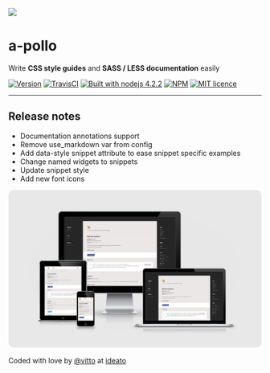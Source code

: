![][a-pollo-logo]

# a-pollo
Write **CSS style guides** and **SASS / LESS documentation** easily

[![Version](http://img.shields.io/:version-2.0.0-00AFFF.svg)][release]
[![TravisCI](https://travis-ci.org/vitto/a-pollo.svg?branch=master)](https://travis-ci.org/vitto/a-pollo/builds)
[![Built with nodejs 4.2.2](http://img.shields.io/:nodejs-4.2.2-80BD01.svg)](https://nodejs.org/en/)
[![NPM](http://img.shields.io/:NPM-package-C12127.svg)](https://www.npmjs.com/package/a-pollo)
[![MIT licence](http://img.shields.io/:license-MIT-B1C7C9.svg)](https://github.com/ideatosrl/frontsize-sass/blob/master/LICENSE.md)

--------------------------------------------------------------------------------

## Release notes

  - Documentation annotations support
  - Remove use_markdown var from config
  - Add data-style snippet attribute to ease snippet specific examples
  - Change named widgets to snippets
  - Update snippet style
  - Add new font icons

![a-pollo preview][a-pollo-preview]


Coded with love by [@vitto][vitto] at [ideato][ideato]

[a-pollo-logo]: https://github.com/vitto/a-pollo/raw/master/frontend/frontsize/a-pollo/img/a-pollo-logo.png
[a-pollo-preview]: https://github.com/vitto/a-pollo/raw/master/frontend/frontsize/a-pollo/img/apollo-example.png

[ideato]: http://www.ideato.it
[release]: https://github.com/vitto/a-pollo/releases/tag/1.18.99
[vitto]: https://twitter.com/vttrx
